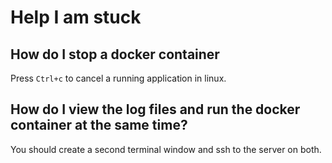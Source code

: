 # Help I am stuck
## How do I stop a docker container
Press `Ctrl+c` to cancel a running application in linux.

## How do I view the log files and run the docker container at the same time?
You should create a second terminal window and ssh to the server on both.

